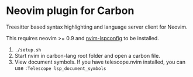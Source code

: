 <!--
Part of the Carbon Language project, under the Apache License v2.0 with LLVM
Exceptions. See /LICENSE for license information.
SPDX-License-Identifier: Apache-2.0 WITH LLVM-exception
-->

# Neovim plugin for Carbon

Treesitter based syntax highlighting and language server client for Neovim.

This requires neovim >= 0.9 and
[nvim-lspconfig](https://github.com/neovim/nvim-lspconfig) to be installed.

1. `./setup.sh`
2. Start nvim in carbon-lang root folder and open a carbon file.
3. View document symbols. If you have telescope.nvim installed, you can use
   `:Telescope lsp_document_symbols`
